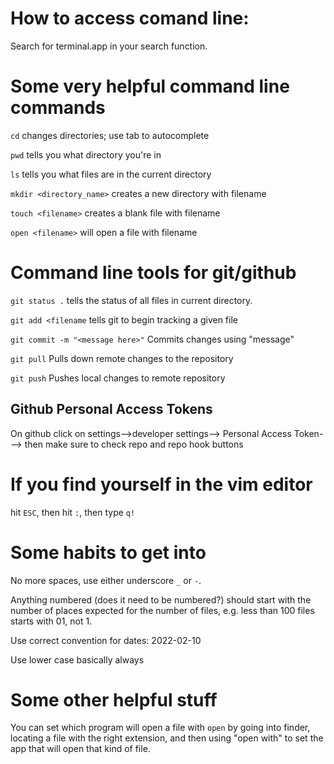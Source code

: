 
# How to access comand line:

Search for terminal.app in your search function. 

# Some very helpful command line commands

`cd` changes directories; use tab to autocomplete

`pwd` tells you what directory you're in

`ls` tells you what files are in the current directory

`mkdir <directory_name>` creates a new directory with filename

`touch <filename>` creates a blank file with filename

`open <filename>` will open a file with filename

# Command line tools for git/github

`git status .` tells the status of all files in current directory.

`git add <filename` tells git to begin tracking a given file

`git commit -m "<message here>"` Commits changes using "message"

`git pull` Pulls down remote changes to the repository

`git push` Pushes local changes to remote repository


## Github Personal Access Tokens

On github click on settings-->developer settings--> Personal Access Token---> then make sure to check repo and repo hook buttons

# If you find yourself in the vim editor

hit `ESC`, then hit `:`, then type `q!`

# Some habits to get into

No more spaces, use either underscore `_` or `-`.

Anything numbered (does it need to be numbered?) should start with the number of places expected for the number of files, e.g. less than 100 files starts with 01, not 1.

Use correct convention for dates: 2022-02-10

Use lower case basically always


# Some other helpful stuff

You can set which program will open a file with `open` by going into finder, locating a file with the right extension, and then using "open with" to set the app that will open that kind of file. 
